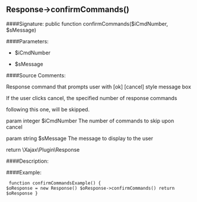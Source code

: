 ## Response->confirmCommands()

####Signature: public function confirmCommands($iCmdNumber, $sMessage)

####Parameters:

* $iCmdNumber

* $sMessage




####Source Comments:

Response command that prompts user with [ok] [cancel] style message box



If the user clicks cancel, the specified number of response commands

following this one, will be skipped.



param integer		$iCmdNumber			The number of commands to skip upon cancel

param string		$sMessage			The message to display to the user



return \Xajax\Plugin\Response



####Description:


####Example:
<code><pre>
function confirmCommandsExample()
{
    $oResponse = new Response()
    $oResponse->confirmCommands()
    return $oResponse
}
</pre></code>